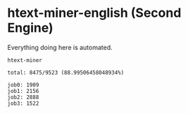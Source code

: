 # htext-miner-english (Second Engine)

Everything doing here is automated.

```
htext-miner

total: 8475/9523 (88.99506458048934%)

job0: 1909
job1: 2156
job2: 2888
job3: 1522
```